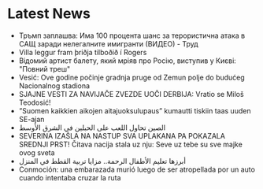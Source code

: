 # Latest News
-  Тръмп заплашва: Има 100 процента шанс за терористична атака в САЩ заради нелегалните имигранти (ВИДЕО) - Труд
-  Villa leggur fram þriðja tilboðið í Rogers
-  Відомий артист балету, який мріяв про Росію, виступив у Києві: "Повний треш"
-  Vesić: Ove godine počinje gradnja pruge od Zemun polje do budućeg Nacionalnog stadiona
-  SJAJNE VESTI ZA NAVIJAČE ZVEZDE UOČI DERBIJA: Vratio se Miloš Teodosić!
-  ”Suomen kaikkien aikojen aitajuoksulupaus” kumautti tiskiin taas uuden SE-ajan
-  الصين تحاول اللعب على الحبلين في الشرق الأوسط
-  SEVERINA IZAŠLA NA NASTUP SVA UPLAKANA PA POKAZALA SREDNJI PRST! Čitava nacija stala uz nju: Seve uz tebe su sve majke ovog sveta
-  أبرزها تعليم الأطفال الرحمة.. مزايا تربية القطط في المنزل
-  Conmoción: una embarazada murió luego de ser atropellada por un auto cuando intentaba cruzar la ruta
